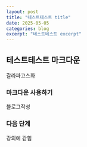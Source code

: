 ```yaml
---
layout: post
title: "테스트테스트 title"
date: 2025-05-05
categories: blog
excerpt: "테스트테스트 excerpt"
---
```


## 테스트테스트 마크다운

갈라파고스화

### 마크다운 사용하기

블로그작성

### 다음 단계

강의에 갇힘